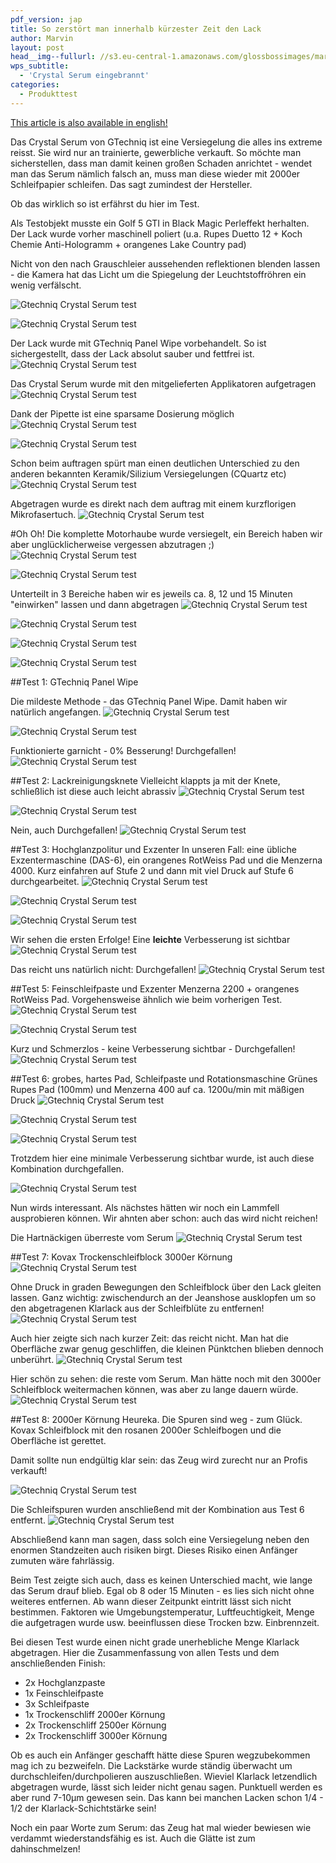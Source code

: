 ```yaml
---
pdf_version: jap
title: So zerstört man innerhalb kürzester Zeit den Lack
author: Marvin
layout: post
head__img--fullurl: //s3.eu-central-1.amazonaws.com/glossbossimages/marvin/serumschleifen/P1020282.JPG
wps_subtitle:
  - 'Crystal Serum eingebrannt'
categories:
  - Produkttest
---
```

<span class="wichtige-info-blau"><a href="/en/gtechniq-crystal-serum-test-application/">This article is also available in english!</a></span>

Das Crystal Serum von GTechniq ist eine Versiegelung die alles ins extreme reisst. Sie wird nur an trainierte, gewerbliche verkauft. So möchte man sicherstellen, dass man damit keinen großen Schaden anrichtet - wendet man das Serum nämlich falsch an, muss man diese wieder mit 2000er Schleifpapier schleifen. Das sagt zumindest der Hersteller.

Ob das wirklich so ist erfährst du hier im Test.

Als Testobjekt musste ein Golf 5 GTI in Black Magic Perleffekt herhalten. Der Lack wurde vorher maschinell poliert (u.a. Rupes Duetto 12 + Koch Chemie Anti-Hologramm + orangenes Lake Country pad)

Nicht von den nach Grauschleier aussehenden reflektionen blenden lassen - die Kamera hat das Licht um die Spiegelung der Leuchtstoffröhren ein wenig verfälscht.

![Gtechniq Crystal Serum test](//s3.eu-central-1.amazonaws.com/glossbossimages/marvin/serumschleifen/P1020265.JPG)


![Gtechniq Crystal Serum test](//s3.eu-central-1.amazonaws.com/glossbossimages/marvin/serumschleifen/P1020268.JPG)

Der Lack wurde mit GTechniq Panel Wipe vorbehandelt. So ist sichergestellt, dass der Lack absolut sauber und fettfrei ist.
![Gtechniq Crystal Serum test](//s3.eu-central-1.amazonaws.com/glossbossimages/marvin/serumschleifen/P1020269.JPG)

Das Crystal Serum wurde mit den mitgelieferten Applikatoren aufgetragen
![Gtechniq Crystal Serum test](//s3.eu-central-1.amazonaws.com/glossbossimages/marvin/serumschleifen/P1020272.JPG)

Dank der Pipette ist eine sparsame Dosierung möglich
![Gtechniq Crystal Serum test](//s3.eu-central-1.amazonaws.com/glossbossimages/marvin/serumschleifen/P1020273.JPG)


![Gtechniq Crystal Serum test](//s3.eu-central-1.amazonaws.com/glossbossimages/marvin/serumschleifen/P1020275.JPG)

Schon beim auftragen spürt man einen deutlichen Unterschied zu den anderen bekannten Keramik/Silizium Versiegelungen (CQuartz etc)
![Gtechniq Crystal Serum test](//s3.eu-central-1.amazonaws.com/glossbossimages/marvin/serumschleifen/P1020282.JPG)

Abgetragen wurde es direkt nach dem auftrag mit einem kurzflorigen Mikrofasertuch.
![Gtechniq Crystal Serum test](//s3.eu-central-1.amazonaws.com/glossbossimages/marvin/serumschleifen/P1020279.JPG)

#Oh Oh!
Die komplette Motorhaube wurde versiegelt, ein Bereich haben wir aber unglücklicherweise vergessen abzutragen ;)
![Gtechniq Crystal Serum test](//s3.eu-central-1.amazonaws.com/glossbossimages/marvin/serumschleifen/P1020280.JPG)


![Gtechniq Crystal Serum test](//s3.eu-central-1.amazonaws.com/glossbossimages/marvin/serumschleifen/P1020281.JPG)

Unterteilt in 3 Bereiche haben wir es jeweils ca. 8, 12 und 15 Minuten "einwirken" lassen und dann abgetragen
![Gtechniq Crystal Serum test](//s3.eu-central-1.amazonaws.com/glossbossimages/marvin/serumschleifen/P1020283.JPG)


![Gtechniq Crystal Serum test](//s3.eu-central-1.amazonaws.com/glossbossimages/marvin/serumschleifen/P1020284.JPG)


![Gtechniq Crystal Serum test](//s3.eu-central-1.amazonaws.com/glossbossimages/marvin/serumschleifen/P1020285.JPG)


![Gtechniq Crystal Serum test](//s3.eu-central-1.amazonaws.com/glossbossimages/marvin/serumschleifen/P1020289.JPG)

##Test 1: GTechniq Panel Wipe

Die mildeste Methode - das GTechniq Panel Wipe. Damit haben wir natürlich angefangen. 
![Gtechniq Crystal Serum test](//s3.eu-central-1.amazonaws.com/glossbossimages/marvin/serumschleifen/P1020290.JPG)


![Gtechniq Crystal Serum test](//s3.eu-central-1.amazonaws.com/glossbossimages/marvin/serumschleifen/P1020291.JPG)

Funktionierte garnicht - 0% Besserung! Durchgefallen!
![Gtechniq Crystal Serum test](//s3.eu-central-1.amazonaws.com/glossbossimages/marvin/serumschleifen/P1020292.JPG)

##Test 2: Lackreinigungsknete
Vielleicht klappts ja mit der Knete, schließlich ist diese auch leicht abrassiv
![Gtechniq Crystal Serum test](//s3.eu-central-1.amazonaws.com/glossbossimages/marvin/serumschleifen/P1020294.JPG)


![Gtechniq Crystal Serum test](//s3.eu-central-1.amazonaws.com/glossbossimages/marvin/serumschleifen/P1020295.JPG)

Nein, auch Durchgefallen!
![Gtechniq Crystal Serum test](//s3.eu-central-1.amazonaws.com/glossbossimages/marvin/serumschleifen/P1020296.JPG)

##Test 3: Hochglanzpolitur und Exzenter
In unseren Fall: eine übliche Exzentermaschine (DAS-6), ein orangenes RotWeiss Pad und die Menzerna 4000. Kurz einfahren auf Stufe 2 und dann mit viel Druck auf Stufe 6 durchgearbeitet.
![Gtechniq Crystal Serum test](//s3.eu-central-1.amazonaws.com/glossbossimages/marvin/serumschleifen/P1020298.JPG)


![Gtechniq Crystal Serum test](//s3.eu-central-1.amazonaws.com/glossbossimages/marvin/serumschleifen/P1020299.JPG)


![Gtechniq Crystal Serum test](//s3.eu-central-1.amazonaws.com/glossbossimages/marvin/serumschleifen/P1020301.JPG)

Wir sehen die ersten Erfolge! Eine **leichte** Verbesserung ist sichtbar
![Gtechniq Crystal Serum test](//s3.eu-central-1.amazonaws.com/glossbossimages/marvin/serumschleifen/P1020302.JPG)

Das reicht uns natürlich nicht: Durchgefallen!
![Gtechniq Crystal Serum test](//s3.eu-central-1.amazonaws.com/glossbossimages/marvin/serumschleifen/P1020303.JPG)

##Test 5: Feinschleifpaste und Exzenter
Menzerna 2200 + orangenes RotWeiss Pad. Vorgehensweise ähnlich wie beim vorherigen Test.
![Gtechniq Crystal Serum test](//s3.eu-central-1.amazonaws.com/glossbossimages/marvin/serumschleifen/P1020304.JPG)


![Gtechniq Crystal Serum test](//s3.eu-central-1.amazonaws.com/glossbossimages/marvin/serumschleifen/P1020305.JPG)

Kurz und Schmerzlos - keine Verbesserung sichtbar - Durchgefallen!
![Gtechniq Crystal Serum test](//s3.eu-central-1.amazonaws.com/glossbossimages/marvin/serumschleifen/P1020306.JPG)

##Test 6: grobes, hartes Pad, Schleifpaste und Rotationsmaschine
Grünes Rupes Pad (100mm) und Menzerna 400 auf ca. 1200u/min mit mäßigen Druck
![Gtechniq Crystal Serum test](//s3.eu-central-1.amazonaws.com/glossbossimages/marvin/serumschleifen/P1020307.JPG)


![Gtechniq Crystal Serum test](//s3.eu-central-1.amazonaws.com/glossbossimages/marvin/serumschleifen/P1020308.JPG)


![Gtechniq Crystal Serum test](//s3.eu-central-1.amazonaws.com/glossbossimages/marvin/serumschleifen/P1020309.JPG)

Trotzdem hier eine minimale Verbesserung sichtbar wurde, ist auch diese Kombination durchgefallen.

![Gtechniq Crystal Serum test](//s3.eu-central-1.amazonaws.com/glossbossimages/marvin/serumschleifen/P1020310.JPG)

Nun wirds interessant. Als nächstes hätten wir noch ein Lammfell ausprobieren können. Wir ahnten aber schon: auch das wird nicht reichen!

Die Hartnäckigen überreste vom Serum
![Gtechniq Crystal Serum test](//s3.eu-central-1.amazonaws.com/glossbossimages/marvin/serumschleifen/P1020311.JPG)

##Test 7: Kovax Trockenschleifblock
3000er Körnung
![Gtechniq Crystal Serum test](//s3.eu-central-1.amazonaws.com/glossbossimages/marvin/serumschleifen/P1020312.JPG)

Ohne Druck in graden Bewegungen den Schleifblock über den Lack gleiten lassen. Ganz wichtig: zwischendurch an der Jeanshose ausklopfen um so den abgetragenen Klarlack aus der Schleifblüte zu entfernen!
![Gtechniq Crystal Serum test](//s3.eu-central-1.amazonaws.com/glossbossimages/marvin/serumschleifen/P1020314.JPG)

Auch hier zeigte sich nach kurzer Zeit: das reicht nicht. Man hat die Oberfläche zwar genug geschliffen, die kleinen Pünktchen blieben dennoch unberührt. 
![Gtechniq Crystal Serum test](//s3.eu-central-1.amazonaws.com/glossbossimages/marvin/serumschleifen/P1020315.JPG)

Hier schön zu sehen: die reste vom Serum. Man hätte noch mit den 3000er Schleifblock weitermachen können, was aber zu lange dauern würde.
![Gtechniq Crystal Serum test](//s3.eu-central-1.amazonaws.com/glossbossimages/marvin/serumschleifen/P1020316.JPG)

##Test 8: 2000er Körnung
Heureka. Die Spuren sind weg - zum Glück. Kovax Schleifblock mit den rosanen 2000er Schleifbogen und die Oberfläche ist gerettet.

Damit sollte nun endgültig klar sein: das Zeug wird zurecht nur an Profis verkauft!


![Gtechniq Crystal Serum test](//s3.eu-central-1.amazonaws.com/glossbossimages/marvin/serumschleifen/P1020319.JPG)

Die Schleifspuren wurden anschließend mit der Kombination aus Test 6 entfernt. 
![Gtechniq Crystal Serum test](//s3.eu-central-1.amazonaws.com/glossbossimages/marvin/serumschleifen/P1020321.JPG)

Abschließend kann man sagen, dass solch eine Versiegelung neben den enormen Standzeiten auch risiken birgt. Dieses Risiko einen Anfänger zumuten wäre fahrlässig.

Beim Test zeigte sich auch, dass es keinen Unterschied macht, wie lange das Serum drauf blieb. Egal ob 8 oder 15 Minuten - es lies sich nicht ohne weiteres entfernen. Ab wann dieser Zeitpunkt eintritt lässt sich nicht bestimmen. Faktoren wie Umgebungstemperatur, Luftfeuchtigkeit, Menge die aufgetragen wurde usw. beeinflussen diese Trocken bzw. Einbrennzeit.

Bei diesen Test wurde einen nicht grade unerhebliche Menge Klarlack abgetragen. Hier die Zusammenfassung von allen Tests und dem anschließenden Finish:

* 2x Hochglanzpaste
* 1x Feinschleifpaste
* 3x Schleifpaste
* 1x Trockenschliff 2000er Körnung
* 2x Trockenschliff 2500er Körnung
* 2x Trockenschliff 3000er Körnung

Ob es auch ein Anfänger geschafft hätte diese Spuren wegzubekommen mag ich zu bezweifeln. Die Lackstärke wurde ständig überwacht um durchschleifen/durchpolieren auszuschließen. Wieviel Klarlack letzendlich abgetragen wurde, lässt sich leider nicht genau sagen. Punktuell werden es aber rund 7-10µm gewesen sein. Das kann bei manchen Lacken schon 1/4 - 1/2 der Klarlack-Schichtstärke sein!

Noch ein paar Worte zum Serum: das Zeug hat mal wieder bewiesen wie verdammt wiederstandsfähig es ist. Auch die Glätte ist zum dahinschmelzen!




